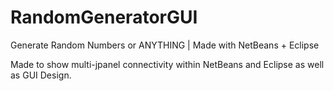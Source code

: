 # RandomGeneratorGUI
Generate Random Numbers or ANYTHING | Made with NetBeans + Eclipse

Made to show multi-jpanel connectivity within NetBeans and Eclipse as well as GUI Design.
